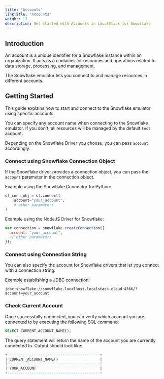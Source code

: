 ```yaml
---
title: "Accounts"
linkTitle: "Accounts"
weight: 17
description: Get started with Accounts in LocalStack for Snowflake
---
```


## Introduction

An account is a unique identifier for a Snowflake instance within an organization. It acts as a container
for resources and operations related to data storage, processing, and management.

The Snowflake emulator lets you connect to and manage resources in different accounts.

## Getting Started

This guide explains how to start and connect to the Snowflake emulator using specific accounts.

You can specify any account name when connecting to the Snowflake emulator. If you don't, all resources
will be managed by the default `test` account.

Depending on the Snowflake Driver you choose, you can pass `account` accordingly.

### Connect using Snowflake Connection Object

If the Snowflake driver provides a connection object, you can pass the `account` parameter in the connection object.

Example using the Snowflake Connector for Python:

```python
sf_conn_obj = sf.connect(
    account="your_account",
    # other parameters
)
```

Example using the NodeJS Driver for Snowflake:

```javascript
var connection = snowflake.createConnection({
  account: "your_account",
  // other parameters
});
```

### Connect using Connection String

You can also specify the account for Snowflake drivers that let you connect with a connection string.

Example establishing a JDBC connection:

```
jdbc:snowflake://snowflake.localhost.localstack.cloud:4566/?account=your_account
```

### Check Current Account

Once successfully connected, you can verify which account you are connected to by executing the following SQL command:

```sql
SELECT CURRENT_ACCOUNT_NAME();
```

The query statement will return the name of the account you are currently connected to. Output should look like:

```sql
+------------------------------------------+
| CURRENT_ACCOUNT_NAME()                   |
|------------------------------------------|
| YOUR_ACCOUNT                             |
+------------------------------------------+
```
